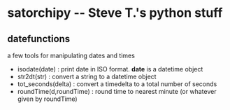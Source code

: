 satorchipy -- Steve T.'s python stuff
=====================================

datefunctions
-------------
a few tools for manipulating dates and times
- isodate(date) : print date in ISO format.  __date__ is a datetime object
- str2dt(str) : convert a string to a datetime object
- tot_seconds(delta) : convert a timedelta to a total number of seconds
- roundTime(d,roundTime) : round time to nearest minute (or whatever given by roundTime)

